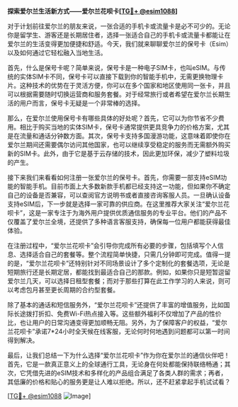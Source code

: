 **探索爱尔兰生活新方式——爱尔兰花呗卡[[TG💪+ @esim1088](https://t.me/s/esim1088)]**

对于计划前往爱尔兰的朋友来说，一张合适的手机卡或流量卡是必不可少的。无论你是留学生、游客还是长期居住者，选择一张适合自己的手机卡或流量卡都能让在爱尔兰的生活变得更加便捷和舒适。今天，我们就来聊聊爱尔兰的保号卡（Esim）以及如何通过它轻松融入当地生活。

首先，什么是保号卡呢？简单来说，保号卡是一种电子SIM卡，也叫eSIM。与传统的实体SIM卡不同，保号卡可以直接下载到你的智能手机中，无需更换物理卡片。这种技术的优势在于灵活方便，你可以在多个国家和地区使用同一张卡，并且可以根据需要随时切换运营商和服务套餐。对于经常旅行或者希望在爱尔兰长期生活的用户而言，保号卡无疑是一个非常棒的选择。

那么，在爱尔兰使用保号卡有哪些具体的好处呢？首先，它可以为你节省不少费用。相比于购买当地的实体SIM卡，保号卡通常提供更具竞争力的价格方案，尤其是在流量和通话分钟数方面。其次，保号卡支持多国漫游功能，这意味着即使你在爱尔兰期间还需要偶尔访问其他国家，也可以继续享受稳定的服务而无需额外购买新的SIM卡。此外，由于它是基于云存储的技术，因此更加环保，减少了塑料垃圾的产生。

接下来我们来看看如何注册一张爱尔兰的保号卡。首先，你需要一部支持eSIM功能的智能手机。目前市面上大多数新款手机都已经支持这一功能，但如果你不确定自己的设备是否兼容，可以查阅官方说明书或者直接咨询客服人员。一旦确认设备支持eSIM后，下一步就是选择一家可靠的供应商。在这里推荐大家关注“爱尔兰花呗卡”，这是一家专注于为海外用户提供优质通信服务的专业平台。他们的产品不仅覆盖了爱尔兰全境，还提供了多种语言客服支持，确保每一位用户都能获得最佳体验。

在注册过程中，“爱尔兰花呗卡”会引导你完成所有必要的步骤，包括填写个人信息、选择适合自己的套餐等。整个流程简单快捷，只需几分钟即可完成。值得一提的是，“爱尔兰花呗卡”还特别针对不同场景设计了多个定制化的套餐选项，无论是短期旅行还是长期定居，都能找到最适合自己的那款。例如，如果你只是短暂逗留爱尔兰几天，可以选择日租型套餐；而对于那些打算在此工作学习的人来说，则可以考虑包月甚至更长周期的合约型套餐。

除了基本的通话和短信服务外，“爱尔兰花呗卡”还提供了丰富的增值服务，比如国际长途拨打折扣、免费Wi-Fi热点接入等。这些额外福利不仅增加了产品的性价比，也让用户的日常沟通变得更加顺畅无阻。另外，为了保障客户的权益，“爱尔兰花呗卡”承诺7*24小时全天候在线客服，无论何时何地遇到问题都可以第一时间得到解决。

最后，让我们总结一下为什么选择“爱尔兰花呗卡”作为你在爱尔兰的通信伙伴吧！首先，它是一款真正意义上的全球通行工具，无论身在何处都能保持联络畅通；其次，它凭借先进的eSIM技术和多样化的产品组合满足了各类人群的需求；再者，其低廉的价格和贴心的服务更是让人难以拒绝。所以，还不赶紧拿起手机试试看？

[[TG💪+ @esim1088](https://t.me/s/esim1088) ![Image](https://i.postimg.cc/4NQfJmqS/Snipaste-2025-05-13-00-14-12.png)]